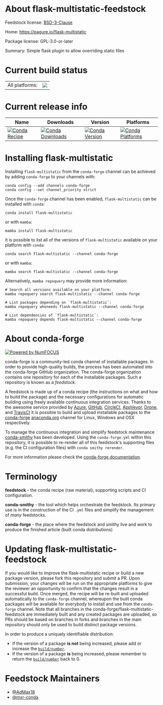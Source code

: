 About flask-multistatic-feedstock
=================================

Feedstock license: [BSD-3-Clause](https://github.com/conda-forge/flask-multistatic-feedstock/blob/main/LICENSE.txt)

Home: https://pagure.io/flask-multistatic

Package license: GPL-3.0-or-later

Summary: Simple flask plugin to allow overriding static files

Current build status
====================


<table><tr><td>All platforms:</td>
    <td>
      <a href="https://dev.azure.com/conda-forge/feedstock-builds/_build/latest?definitionId=14808&branchName=main">
        <img src="https://dev.azure.com/conda-forge/feedstock-builds/_apis/build/status/flask-multistatic-feedstock?branchName=main">
      </a>
    </td>
  </tr>
</table>

Current release info
====================

| Name | Downloads | Version | Platforms |
| --- | --- | --- | --- |
| [![Conda Recipe](https://img.shields.io/badge/recipe-flask--multistatic-green.svg)](https://anaconda.org/conda-forge/flask-multistatic) | [![Conda Downloads](https://img.shields.io/conda/dn/conda-forge/flask-multistatic.svg)](https://anaconda.org/conda-forge/flask-multistatic) | [![Conda Version](https://img.shields.io/conda/vn/conda-forge/flask-multistatic.svg)](https://anaconda.org/conda-forge/flask-multistatic) | [![Conda Platforms](https://img.shields.io/conda/pn/conda-forge/flask-multistatic.svg)](https://anaconda.org/conda-forge/flask-multistatic) |

Installing flask-multistatic
============================

Installing `flask-multistatic` from the `conda-forge` channel can be achieved by adding `conda-forge` to your channels with:

```
conda config --add channels conda-forge
conda config --set channel_priority strict
```

Once the `conda-forge` channel has been enabled, `flask-multistatic` can be installed with `conda`:

```
conda install flask-multistatic
```

or with `mamba`:

```
mamba install flask-multistatic
```

It is possible to list all of the versions of `flask-multistatic` available on your platform with `conda`:

```
conda search flask-multistatic --channel conda-forge
```

or with `mamba`:

```
mamba search flask-multistatic --channel conda-forge
```

Alternatively, `mamba repoquery` may provide more information:

```
# Search all versions available on your platform:
mamba repoquery search flask-multistatic --channel conda-forge

# List packages depending on `flask-multistatic`:
mamba repoquery whoneeds flask-multistatic --channel conda-forge

# List dependencies of `flask-multistatic`:
mamba repoquery depends flask-multistatic --channel conda-forge
```


About conda-forge
=================

[![Powered by
NumFOCUS](https://img.shields.io/badge/powered%20by-NumFOCUS-orange.svg?style=flat&colorA=E1523D&colorB=007D8A)](https://numfocus.org)

conda-forge is a community-led conda channel of installable packages.
In order to provide high-quality builds, the process has been automated into the
conda-forge GitHub organization. The conda-forge organization contains one repository
for each of the installable packages. Such a repository is known as a *feedstock*.

A feedstock is made up of a conda recipe (the instructions on what and how to build
the package) and the necessary configurations for automatic building using freely
available continuous integration services. Thanks to the awesome service provided by
[Azure](https://azure.microsoft.com/en-us/services/devops/), [GitHub](https://github.com/),
[CircleCI](https://circleci.com/), [AppVeyor](https://www.appveyor.com/),
[Drone](https://cloud.drone.io/welcome), and [TravisCI](https://travis-ci.com/)
it is possible to build and upload installable packages to the
[conda-forge](https://anaconda.org/conda-forge) [anaconda.org](https://anaconda.org/)
channel for Linux, Windows and OSX respectively.

To manage the continuous integration and simplify feedstock maintenance
[conda-smithy](https://github.com/conda-forge/conda-smithy) has been developed.
Using the ``conda-forge.yml`` within this repository, it is possible to re-render all of
this feedstock's supporting files (e.g. the CI configuration files) with ``conda smithy rerender``.

For more information please check the [conda-forge documentation](https://conda-forge.org/docs/).

Terminology
===========

**feedstock** - the conda recipe (raw material), supporting scripts and CI configuration.

**conda-smithy** - the tool which helps orchestrate the feedstock.
                   Its primary use is in the construction of the CI ``.yml`` files
                   and simplify the management of *many* feedstocks.

**conda-forge** - the place where the feedstock and smithy live and work to
                  produce the finished article (built conda distributions)


Updating flask-multistatic-feedstock
====================================

If you would like to improve the flask-multistatic recipe or build a new
package version, please fork this repository and submit a PR. Upon submission,
your changes will be run on the appropriate platforms to give the reviewer an
opportunity to confirm that the changes result in a successful build. Once
merged, the recipe will be re-built and uploaded automatically to the
`conda-forge` channel, whereupon the built conda packages will be available for
everybody to install and use from the `conda-forge` channel.
Note that all branches in the conda-forge/flask-multistatic-feedstock are
immediately built and any created packages are uploaded, so PRs should be based
on branches in forks and branches in the main repository should only be used to
build distinct package versions.

In order to produce a uniquely identifiable distribution:
 * If the version of a package **is not** being increased, please add or increase
   the [``build/number``](https://docs.conda.io/projects/conda-build/en/latest/resources/define-metadata.html#build-number-and-string).
 * If the version of a package **is** being increased, please remember to return
   the [``build/number``](https://docs.conda.io/projects/conda-build/en/latest/resources/define-metadata.html#build-number-and-string)
   back to 0.

Feedstock Maintainers
=====================

* [@AdMax18](https://github.com/AdMax18/)
* [@mxr-conda](https://github.com/mxr-conda/)

